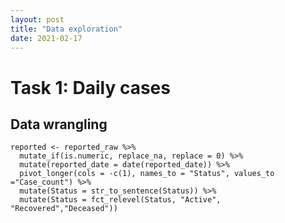 ```yaml
---
layout: post
title: "Data exploration"
date: 2021-02-17
---
```


# Task 1: Daily cases
## Data wrangling

```{r cases_dw}
reported <- reported_raw %>%
  mutate_if(is.numeric, replace_na, replace = 0) %>%
  mutate(reported_date = date(reported_date)) %>%
  pivot_longer(cols = -c(1), names_to = "Status", values_to ="Case_count") %>%
  mutate(Status = str_to_sentence(Status)) %>%
  mutate(Status = fct_relevel(Status, "Active", "Recovered","Deceased"))
```
